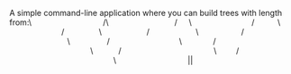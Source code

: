 A simple command-line application where you can build trees with length from:\\
⠀⠀⠀⠀⠀⠀⠀⠀⠀⠀⠀⠀/\\
⠀⠀⠀⠀⠀⠀⠀⠀⠀⠀⠀/⠀⠀\\
⠀⠀⠀⠀⠀⠀⠀⠀⠀⠀/⠀⠀⠀⠀\\
⠀⠀⠀⠀⠀⠀⠀⠀⠀/⠀⠀⠀⠀⠀⠀\\
⠀⠀⠀⠀⠀⠀⠀ /⠀⠀⠀⠀⠀⠀⠀⠀\\
⠀⠀⠀⠀⠀⠀⠀/⠀⠀⠀⠀⠀⠀⠀⠀⠀⠀\\
⠀⠀⠀⠀⠀⠀/⠀⠀⠀⠀⠀⠀⠀⠀⠀⠀⠀⠀\\
⠀⠀⠀⠀⠀/⠀⠀⠀⠀⠀⠀⠀⠀⠀⠀⠀⠀⠀⠀\\
⠀⠀⠀⠀/⠀⠀⠀⠀⠀⠀⠀⠀⠀⠀⠀⠀⠀⠀⠀⠀\\
⠀⠀⠀/⠀⠀⠀⠀⠀⠀⠀⠀⠀⠀⠀⠀⠀⠀⠀⠀⠀⠀\\
⠀⠀⠀⠀⠀⠀⠀⠀⠀⠀⠀⠀||                   
